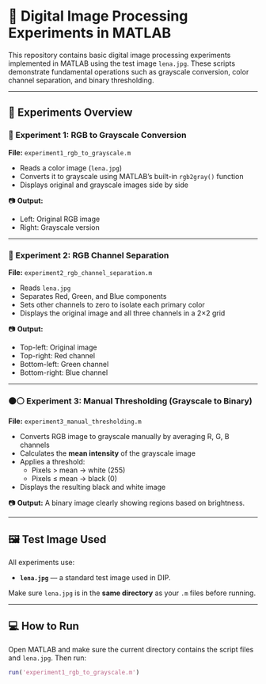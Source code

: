 # 📸 Digital Image Processing Experiments in MATLAB

This repository contains basic digital image processing experiments implemented in MATLAB using the test image `lena.jpg`. These scripts demonstrate fundamental operations such as grayscale conversion, color channel separation, and binary thresholding.

---

## 🧪 Experiments Overview

### 🔬 Experiment 1: RGB to Grayscale Conversion
**File:** `experiment1_rgb_to_grayscale.m`

- Reads a color image (`lena.jpg`)
- Converts it to grayscale using MATLAB’s built-in `rgb2gray()` function
- Displays original and grayscale images side by side

📷 **Output:**
- Left: Original RGB image
- Right: Grayscale version

---

### 🎨 Experiment 2: RGB Channel Separation
**File:** `experiment2_rgb_channel_separation.m`

- Reads `lena.jpg`
- Separates Red, Green, and Blue components
- Sets other channels to zero to isolate each primary color
- Displays the original image and all three channels in a 2×2 grid

📷 **Output:**
- Top-left: Original image  
- Top-right: Red channel  
- Bottom-left: Green channel  
- Bottom-right: Blue channel

---

### ⚫⚪ Experiment 3: Manual Thresholding (Grayscale to Binary)
**File:** `experiment3_manual_thresholding.m`

- Converts RGB image to grayscale manually by averaging R, G, B channels
- Calculates the **mean intensity** of the grayscale image
- Applies a threshold:  
  - Pixels > mean → white (255)  
  - Pixels ≤ mean → black (0)
- Displays the resulting black and white image

📷 **Output:** A binary image clearly showing regions based on brightness.

---

## 🖼️ Test Image Used

All experiments use:
- **`lena.jpg`** — a standard test image used in DIP.

Make sure `lena.jpg` is in the **same directory** as your `.m` files before running.

---

## 💻 How to Run

Open MATLAB and make sure the current directory contains the script files and `lena.jpg`. Then run:

```matlab
run('experiment1_rgb_to_grayscale.m')

